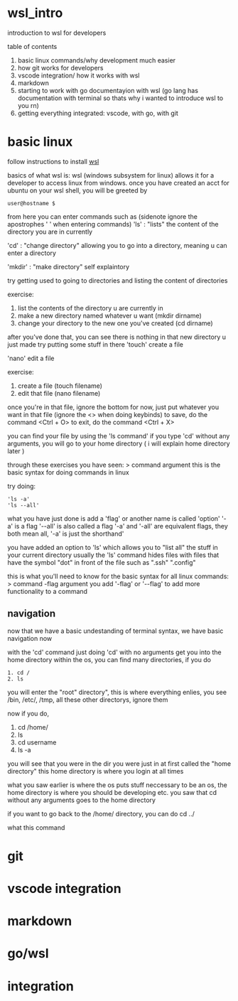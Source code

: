 # wsl_intro
introduction to wsl for developers

table of contents

1. basic linux commands/why development much easier
2. how git works for developers
3. vscode integration/ how it works with wsl
4. markdown
5. starting to work with go documentayion with wsl (go lang has documentation with terminal so thats why i wanted to introduce wsl to you rn)
6. getting everything integrated: vscode, with go, with git 

# basic linux
follow instructions to install [wsl](https://docs.microsoft.com/en-us/windows/wsl/install)

basics of what wsl is:
wsl (windows subsystem for linux) allows it for a developer to access linux from windows.
once you have created an acct for ubuntu on your wsl shell, you will be greeted by 

```
user@hostname $
```

from here you can enter commands such as (sidenote ignore the apostrophes ' ' when entering commands)
'ls' : "lists" the content of the directory you are in currently

'cd' : "change directory" allowing you to go into a directory, meaning u can enter a directory

'mkdir' : "make directory" self explaintory

try getting used to going to directories and listing the content of directories

exercise:
1. list the contents of the directory u are currently in
2. make a new directory named whatever u want (mkdir dirname)
3. change your directory to the new one you've created (cd dirname)

after you've done that, you can see there is nothing in that new directory u just made
try putting some stuff in there
'touch' create a file 

'nano' edit a file

exercise:
1. create a file (touch filename)
2. edit that file (nano filename)

once you're in that file, ignore the bottom for now, just put whatever you want in that file (ignore the \<\> when doing keybinds)
to save, do the command \<Ctrl + O\>
to exit, do the command \<Ctrl + X\>

you can find your file by using the 'ls command'
if you type 'cd' without any arguments, you will go to your home directory ( i will explain home directory later )

through these exercises you have seen:
\> command argument
this is the basic syntax for doing commands in linux

try doing:
```
'ls -a'
'ls --all'
```

what you have just done is add a 'flag' or another name is called 'option'
'-a' is a flag
'--all' is also called a flag
'-a' and '-all' are equivalent flags, they both mean all, '-a' is just the shorthand'

you have added an option to 'ls' which allows you to "list all" the stuff in your current directory
usually the 'ls' command hides files with files that have the symbol "dot" in front of the file such as ".ssh" ".config"

this is what you'll need to know for the basic syntax for all linux commands:
\> command -flag argument
you add '-flag' or '--flag' to add more functionality to a command

## navigation

now that we have a basic undestanding of terminal syntax, we have basic navigation now

with the 'cd' command
just doing 'cd' with no arguments get you into the home directory
within the os, you can find many directories, if you do
```
1. cd /
2. ls
```

you will enter the "root" directory", this is where everything enlies,
you see /bin, /etc/, /tmp, all these other directorys, ignore them

now if you do, 
1. cd /home/
2. ls
3. cd username
4. ls -a

you will see that you were in the dir you were just in at first called the "home directory"
this home directory is where you login at all times

what you saw earlier is where the os puts stuff neccessary to be an os,
the home directory is where you should be developing etc.
you saw that cd without any arguments goes to the home directory

if you want to go back to the /home/ directory, you can do
cd ../

what this command 


# git

# vscode integration

# markdown

# go/wsl

# integration
